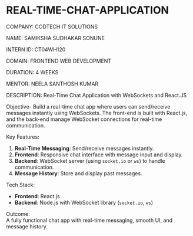 # REAL-TIME-CHAT-APPLICATION

COMPANY: CODTECH IT SOLUTIONS

NAME: SAMIKSHA SUDHAKAR SONUNE

INTERN ID: CT04WH120

DOMAIN: FRONTEND WEB DEVELOPMENT

DURATION: 4 WEEKS

MENTOR: NEELA SANTHOSH KUMAR

DESCRIPTION: Real-Time Chat Application with WebSockets and React.JS

Objective-
Build a real-time chat app where users can send/receive messages instantly using WebSockets. The front-end is built with React.js, and the back-end manage WebSocket connections for real-time communication.

Key Features:
1. **Real-Time Messaging**: Send/receive messages instantly.
2. **Frontend**: Responsive chat interface with message input and display.
3. **Backend**: WebSocket server (using `socket.io` or `ws`) to handle communication.
4. **Message History**: Store and display past messages.

Tech Stack:
- **Frontend**: React.js
- **Backend**: Node.js with WebSocket library (`socket.io`, `ws`)

Outcome:  
A fully functional chat app with real-time messaging, smooth UI, and message history.

